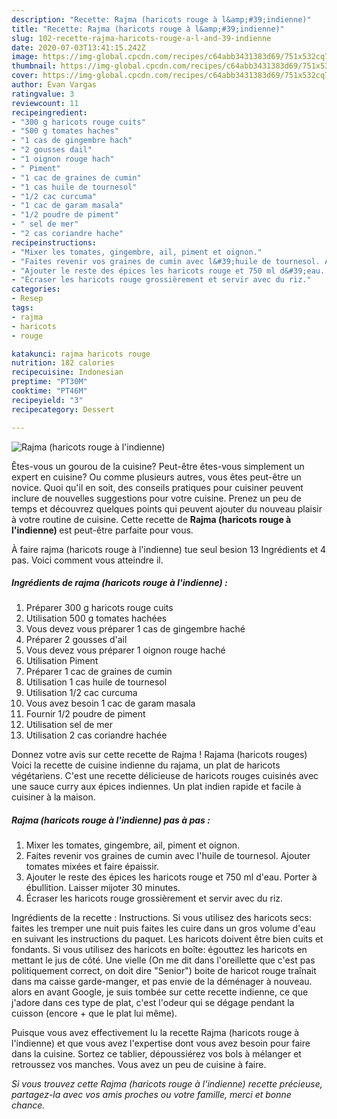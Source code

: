```yaml
---
description: "Recette: Rajma (haricots rouge à l&amp;#39;indienne)"
title: "Recette: Rajma (haricots rouge à l&amp;#39;indienne)"
slug: 102-recette-rajma-haricots-rouge-a-l-and-39-indienne
date: 2020-07-03T13:41:15.242Z
image: https://img-global.cpcdn.com/recipes/c64abb3431383d69/751x532cq70/rajma-haricots-rouge-a-lindienne-photo-principale-de-la-recette.jpg
thumbnail: https://img-global.cpcdn.com/recipes/c64abb3431383d69/751x532cq70/rajma-haricots-rouge-a-lindienne-photo-principale-de-la-recette.jpg
cover: https://img-global.cpcdn.com/recipes/c64abb3431383d69/751x532cq70/rajma-haricots-rouge-a-lindienne-photo-principale-de-la-recette.jpg
author: Evan Vargas
ratingvalue: 3
reviewcount: 11
recipeingredient:
- "300 g haricots rouge cuits"
- "500 g tomates haches"
- "1 cas de gingembre hach"
- "2 gousses dail"
- "1 oignon rouge hach"
- " Piment"
- "1 cac de graines de cumin"
- "1 cas huile de tournesol"
- "1/2 cac curcuma"
- "1 cac de garam masala"
- "1/2 poudre de piment"
- " sel de mer"
- "2 cas coriandre hache"
recipeinstructions:
- "Mixer les tomates, gingembre, ail, piment et oignon."
- "Faites revenir vos graines de cumin avec l&#39;huile de tournesol. Ajouter tomates mixées et faire épaissir."
- "Ajouter le reste des épices les haricots rouge et 750 ml d&#39;eau. Porter à ébullition. Laisser mijoter 30 minutes."
- "Écraser les haricots rouge grossièrement et servir avec du riz."
categories:
- Resep
tags:
- rajma
- haricots
- rouge

katakunci: rajma haricots rouge 
nutrition: 182 calories
recipecuisine: Indonesian
preptime: "PT30M"
cooktime: "PT46M"
recipeyield: "3"
recipecategory: Dessert

---
```



![Rajma (haricots rouge à l&#39;indienne)](https://img-global.cpcdn.com/recipes/c64abb3431383d69/751x532cq70/rajma-haricots-rouge-a-lindienne-photo-principale-de-la-recette.jpg)

Êtes-vous un gourou de la cuisine? Peut-être êtes-vous simplement un expert en cuisine? Ou comme plusieurs autres, vous êtes peut-être un novice. Quoi qu'il en soit, des conseils pratiques pour cuisiner peuvent inclure de nouvelles suggestions pour votre cuisine. Prenez un peu de temps et découvrez quelques points qui peuvent ajouter du nouveau plaisir à votre routine de cuisine. Cette recette de <strong> Rajma (haricots rouge à l&#39;indienne) </strong> est peut-être parfaite pour vous.

<!--inarticleads1-->

À faire rajma (haricots rouge à l&#39;indienne) tue seul besion 13 Ingrédients et 4 pas. Voici comment vous atteindre il.

##### Ingrédients de rajma (haricots rouge à l&#39;indienne) :

1. Préparer 300 g haricots rouge cuits
1. Utilisation 500 g tomates hachées
1. Vous devez vous préparer 1 cas de gingembre haché
1. Préparer 2 gousses d&#39;ail
1. Vous devez vous préparer 1 oignon rouge haché
1. Utilisation  Piment
1. Préparer 1 cac de graines de cumin
1. Utilisation 1 cas huile de tournesol
1. Utilisation 1/2 cac curcuma
1. Vous avez besoin 1 cac de garam masala
1. Fournir 1/2 poudre de piment
1. Utilisation  sel de mer
1. Utilisation 2 cas coriandre hachée


Donnez votre avis sur cette recette de Rajma ! Rajama (haricots rouges) Voici la recette de cuisine indienne du rajama, un plat de haricots végétariens. C&#39;est une recette délicieuse de haricots rouges cuisinés avec une sauce curry aux épices indiennes. Un plat indien rapide et facile à cuisiner à la maison. 

<!--inarticleads2-->

##### Rajma (haricots rouge à l&#39;indienne) pas à pas :

1. Mixer les tomates, gingembre, ail, piment et oignon.
1. Faites revenir vos graines de cumin avec l&#39;huile de tournesol. Ajouter tomates mixées et faire épaissir.
1. Ajouter le reste des épices les haricots rouge et 750 ml d&#39;eau. Porter à ébullition. Laisser mijoter 30 minutes.
1. Écraser les haricots rouge grossièrement et servir avec du riz.


Ingrédients de la recette : Instructions. Si vous utilisez des haricots secs: faites les tremper une nuit puis faites les cuire dans un gros volume d&#39;eau en suivant les instructions du paquet. Les haricots doivent être bien cuits et fondants. Si vous utilisez des haricots en boîte: égouttez les haricots en mettant le jus de côté. Une vielle (On me dit dans l&#39;oreillette que c&#39;est pas politiquement correct, on doit dire &#34;Senior&#34;) boite de haricot rouge traînait dans ma caisse garde-manger, et pas envie de la déménager à nouveau. alors en avant Google, je suis tombée sur cette recette indienne, ce que j&#39;adore dans ces type de plat, c&#39;est l&#39;odeur qui se dégage pendant la cuisson (encore + que le plat lui même). 

<!--inarticleads1-->

<p>
Puisque vous avez effectivement lu la recette Rajma (haricots rouge à l&#39;indienne) et que vous avez l'expertise dont vous avez besoin pour faire dans la cuisine. Sortez ce tablier, dépoussiérez vos bols à mélanger et retroussez vos manches. Vous avez un peu de cuisine à faire.
</p>

<p>
<i>Si vous trouvez cette Rajma (haricots rouge à l&#39;indienne) recette précieuse, partagez-la avec vos amis proches ou votre famille, merci et bonne chance.</i>
</p>
